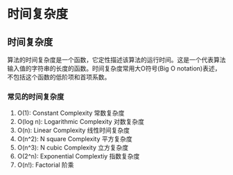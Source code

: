 # 时间复杂度

## 时间复杂度

算法的时间复杂度是一个函数，它定性描述该算法的运行时间。这是一个代表算法输入值的字符串的长度的函数。时间复杂度常用大O符号(Big O notation)表述，不包括这个函数的低阶项和首项系数。

### 常见的时间复杂度

1. O(1): Constant Complexity 常数复杂度
2. O(log n): Logarithmic Complexity 对数复杂度
3. O(n): Linear Complexity 线性时间复杂度
4. O(n^2): N square Complexity 平方复杂度
5. O(n^3): N cubic Complexity 立方复杂度
6. O(2^n): Exponential Complextiy 指数复杂度
7. O(n!): Factorial 阶乘